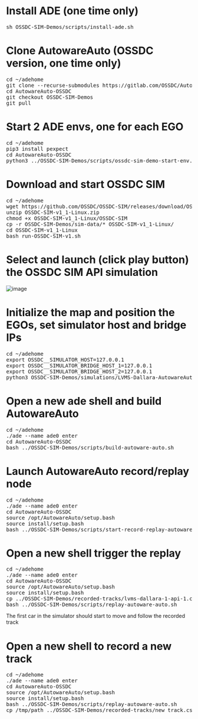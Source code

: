 # Install ADE (one time only)

<pre>
sh OSSDC-SIM-Demos/scripts/install-ade.sh
</pre>

# Clone AutowareAuto (OSSDC version, one time only)

<pre>
cd ~/adehome
git clone --recurse-submodules https://gitlab.com/OSSDC/AutowareAuto AutowareAuto-OSSDC
cd AutowareAuto-OSSDC
git checkout OSSDC-SIM-Demos
git pull
</pre>

# Start 2 ADE envs, one for each EGO

<pre>
cd ~/adehome
pip3 install pexpect
cd AutowareAuto-OSSDC
python3 ../OSSDC-SIM-Demos/scripts/ossdc-sim-demo-start-env.py
</pre>

# Download and start OSSDC SIM

<pre>
cd ~/adehome
wget https://github.com/OSSDC/OSSDC-SIM/releases/download/OSSDC-SIM-v1.1/OSSDC-SIM-v1_1-Linux.zip
unzip OSSDC-SIM-v1_1-Linux.zip
chmod +x OSSDC-SIM-v1_1-Linux/OSSDC-SIM
cp -r OSSDC-SIM-Demos/sim-data/* OSSDC-SIM-v1_1-Linux/
cd OSSDC-SIM-v1_1-Linux
bash run-OSSDC-SIM-v1.sh
</pre>

# Select and launch (click play button) the OSSDC SIM API simulation

![image](https://user-images.githubusercontent.com/51034490/172274409-09b7d394-7cea-4cfa-9562-2e6f62dccded.png)

# Initialize the map and position the EGOs, set simulator host and bridge IPs

<pre>
cd ~/adehome
export OSSDC__SIMULATOR_HOST=127.0.0.1
export OSSDC__SIMULATOR_BRIDGE_HOST_1=127.0.0.1
export OSSDC__SIMULATOR_BRIDGE_HOST_2=127.0.0.1
python3 OSSDC-SIM-Demos/simulations/LVMS-Dallara-AutowareAuto-2-EGOs/Multi_Ego-LVMS-API.py
</pre>

# Open a new ade shell and build AutowareAuto

<pre>
cd ~/adehome
./ade --name ade0 enter
cd AutowareAuto-OSSDC
bash ../OSSDC-SIM-Demos/scripts/build-autoware-auto.sh
</pre>

# Launch AutowareAuto record/replay node

<pre>
cd ~/adehome
./ade --name ade0 enter
cd AutowareAuto-OSSDC
source /opt/AutowareAuto/setup.bash
source install/setup.bash
bash ../OSSDC-SIM-Demos/scripts/start-record-replay-autoware-auto.sh
</pre>

# Open a new shell trigger the replay

<pre>
cd ~/adehome
./ade --name ade0 enter
cd AutowareAuto-OSSDC
source /opt/AutowareAuto/setup.bash
source install/setup.bash
cp ../OSSDC-SIM-Demos/recorded-tracks/lvms-dallara-1-api-1.csv /tmp/path
bash ../OSSDC-SIM-Demos/scripts/replay-autoware-auto.sh
</pre>

The first car in the simulator should start to move and follow the recorded track

# Open a new shell to record a new track

<pre>
cd ~/adehome
./ade --name ade0 enter
cd AutowareAuto-OSSDC
source /opt/AutowareAuto/setup.bash
source install/setup.bash
bash ../OSSDC-SIM-Demos/scripts/replay-autoware-auto.sh
cp /tmp/path ../OSSDC-SIM-Demos/recorded-tracks/new_track.csv
</pre>
